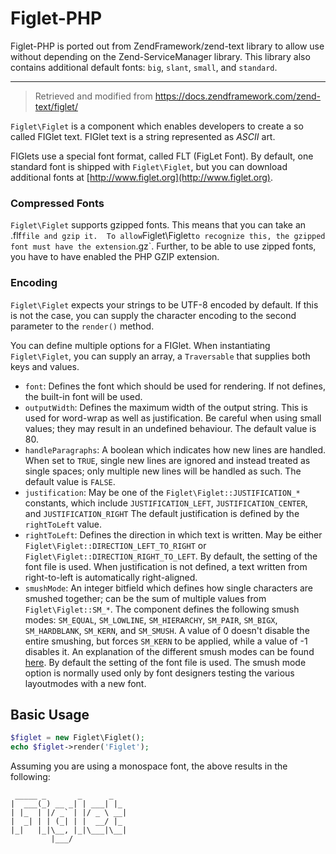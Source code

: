 # Figlet-PHP

Figlet-PHP is ported out from ZendFramework/zend-text library to allow
use without depending on the Zend-ServiceManager library.
This library also contains additional default fonts: `big`, `slant`, `small`, and `standard`.

----

> Retrieved and modified from https://docs.zendframework.com/zend-text/figlet/

`Figlet\Figlet` is a component which enables developers to create a so called FIGlet text.
FIGlet text is a string represented as *ASCII* art.

FIGlets use a special font format, called FLT (FigLet Font). By default, one
standard font is shipped with `Figlet\Figlet`, but you can download
additional fonts at [http://www.figlet.org](http://www.figlet.org).

### Compressed Fonts

`Figlet\Figlet` supports gzipped fonts. This means that you can take an
.flf` file and gzip it.  To allow `Figlet\Figlet` to recognize this, the
gzipped font must have the extension `.gz`.  Further, to be able to use
zipped fonts, you have to have enabled the PHP GZIP extension.

### Encoding

`Figlet\Figlet` expects your strings to be UTF-8 encoded by default. If
this is not the case, you can supply the character encoding to the second
parameter to the `render()` method.

You can define multiple options for a FIGlet. When instantiating
`Figlet\Figlet`, you can supply an array, a `Traversable` that
supplies both keys and values.

- `font`: Defines the font which should be used for rendering. If not defines,
  the built-in font will be used.
- `outputWidth`: Defines the maximum width of the output string. This is used
  for word-wrap as well as justification. Be careful when using small values;
  they may result in an undefined behaviour. The default value is 80.
- `handleParagraphs`: A boolean which indicates how new lines are handled. When
  set to `TRUE`, single new lines are ignored and instead treated as single
  spaces; only multiple new lines will be handled as such. The default value is
  `FALSE`.
- `justification`: May be one of the `Figlet\Figlet::JUSTIFICATION_*`
  constants, which include `JUSTIFICATION_LEFT`, `JUSTIFICATION_CENTER`, and
  `JUSTIFICATION_RIGHT` The default justification is defined by the
  `rightToLeft` value.
- `rightToLeft`: Defines the direction in which text is written. May be either
  `Figlet\Figlet::DIRECTION_LEFT_TO_RIGHT` or
  `Figlet\Figlet::DIRECTION_RIGHT_TO_LEFT`. By default, the setting of
  the font file is used.  When justification is not defined, a text written from
  right-to-left is automatically right-aligned.
- `smushMode`: An integer bitfield which defines how single characters are
  smushed together; can be the sum of multiple values from
  `Figlet\Figlet::SM_*`. The component defines the following smush
  modes: `SM_EQUAL`, `SM_LOWLINE`, `SM_HIERARCHY`, `SM_PAIR`, `SM_BIGX`,
  `SM_HARDBLANK`, `SM_KERN`, and `SM_SMUSH`. A value of 0 doesn't disable the
  entire smushing, but forces `SM_KERN` to be applied, while a value of -1
  disables it. An explanation of the different smush modes can be found
  [here](http://www.jave.de/figlet/figfont.txt). By default the setting of the
  font file is used. The smush mode option is normally used only by font
  designers testing the various layoutmodes with a new font.

## Basic Usage

```php
$figlet = new Figlet\Figlet();
echo $figlet->render('Figlet');
```

Assuming you are using a monospace font, the above results in the following:

```text
 _____ _       _      _
|  ___(_) __ _| | ___| |_
| |_  | |/ _` | |/ _ \ __|
|  _| | | (_| | |  __/ |_
|_|   |_|\__, |_|\___|\__|
         |___/
```